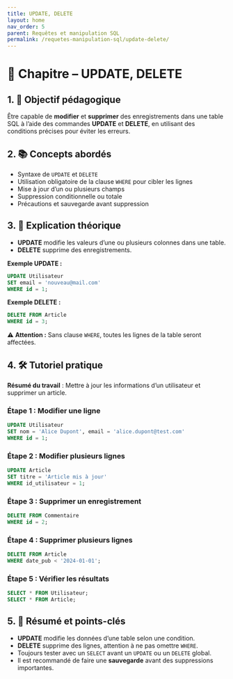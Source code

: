 ```yaml
---
title: UPDATE, DELETE
layout: home
nav_order: 5
parent: Requêtes et manipulation SQL
permalink: /requetes-manipulation-sql/update-delete/
---
```



# 📘 Chapitre – UPDATE, DELETE

## 1. 🎯 Objectif pédagogique

Être capable de **modifier** et **supprimer** des enregistrements dans une table SQL à l’aide des commandes **UPDATE** et **DELETE**, en utilisant des conditions précises pour éviter les erreurs.

## 2. 📚 Concepts abordés

* Syntaxe de `UPDATE` et `DELETE`
* Utilisation obligatoire de la clause `WHERE` pour cibler les lignes
* Mise à jour d’un ou plusieurs champs
* Suppression conditionnelle ou totale
* Précautions et sauvegarde avant suppression

## 3. 🧠 Explication théorique

* **UPDATE** modifie les valeurs d’une ou plusieurs colonnes dans une table.
* **DELETE** supprime des enregistrements.

**Exemple UPDATE :**

```sql
UPDATE Utilisateur
SET email = 'nouveau@mail.com'
WHERE id = 1;
```

**Exemple DELETE :**

```sql
DELETE FROM Article
WHERE id = 3;
```

⚠ **Attention :** Sans clause `WHERE`, toutes les lignes de la table seront affectées.

## 4. 🛠 Tutoriel pratique

**Résumé du travail** : Mettre à jour les informations d’un utilisateur et supprimer un article.

### Étape 1 : Modifier une ligne

```sql
UPDATE Utilisateur
SET nom = 'Alice Dupont', email = 'alice.dupont@test.com'
WHERE id = 1;
```

### Étape 2 : Modifier plusieurs lignes

```sql
UPDATE Article
SET titre = 'Article mis à jour'
WHERE id_utilisateur = 1;
```

### Étape 3 : Supprimer un enregistrement

```sql
DELETE FROM Commentaire
WHERE id = 2;
```

### Étape 4 : Supprimer plusieurs lignes

```sql
DELETE FROM Article
WHERE date_pub < '2024-01-01';
```

### Étape 5 : Vérifier les résultats

```sql
SELECT * FROM Utilisateur;
SELECT * FROM Article;
```

## 5. 🧾 Résumé et points-clés

* **UPDATE** modifie les données d’une table selon une condition.
* **DELETE** supprime des lignes, attention à ne pas omettre `WHERE`.
* Toujours tester avec un `SELECT` avant un `UPDATE` ou un `DELETE` global.
* Il est recommandé de faire une **sauvegarde** avant des suppressions importantes.
